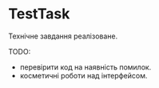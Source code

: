 # TestTask
Технічне завдання реалізоване.

TODO:
 - перевірити код на наявність помилок.
 - косметичні роботи над інтерфейсом.
 
